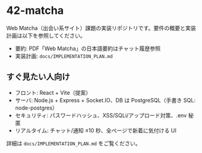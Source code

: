 # 42-matcha

Web Matcha（出会い系サイト）課題の実装リポジトリです。要件の概要と実装計画は以下を参照してください。

- 要約: PDF「Web Matcha」の日本語要約はチャット履歴参照
- 実装計画: `docs/IMPLEMENTATION_PLAN.md`

## すぐ見たい人向け

- フロント: React + Vite（提案）
- サーバ: Node.js + Express + Socket.IO、DB は PostgreSQL（手書き SQL: node-postgres）
- セキュリティ: パスワードハッシュ、XSS/SQLi/アップロード対策、.env 秘匿
- リアルタイム: チャット/通知 ≤10 秒、全ページで新着に気付ける UI

詳細は `docs/IMPLEMENTATION_PLAN.md` をご覧ください。
